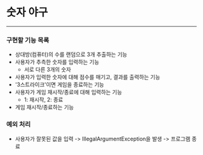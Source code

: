 # 숫자 야구
---

### 구현할 기능 목록
- 상대방(컴퓨터)의 수를 랜덤으로 3개 추출하는 기능
- 사용자가 추측한 숫자를 입력하는 기능
  - 서로 다른 3개의 숫자
- 사용자가 입력한 숫자에 대해 점수를 매기고, 결과를 출력하는 기능
- '3스트라이크'이면 게임을 종료하는 기능
- 사용자가 게임 재시작/종료에 대해 입력하는 기능
  - 1: 재시작, 2: 종료
- 게임 재시작/종료하는 기능

### 예외 처리
- 사용자가 잘못된 값을 입력 -> IllegalArgumentException을 발생 -> 프로그램 종료